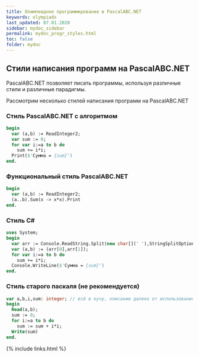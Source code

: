 ```yaml
---
title: Олимпиадное программирование в PascalABC.NET
keywords: olympiads
last_updated: 07.01.2020
sidebar: mydoc_sidebar
permalink: mydoc_progr_styles.html
toc: false
folder: mydoc
---
```


## Стили написания программ на PascalABC.NET

PascalABC.NET позволяет писать программы, используя различные стили и различные парадигмы.

Рассмотрим несколько стилей написания программ на PascalABC.NET

### Стиль PascalABC.NET с алгоритмом

```pascal
begin
  var (a,b) := ReadInteger2;
  var sum := 0;
  for var i:=a to b do
    sum += i*i;
  Print($'Сумма = {sum}')    
end.
```

### Функциональный стиль PascalABC.NET

```pascal
begin
  var (a,b) := ReadInteger2;
  (a..b).Sum(x -> x*x).Print
end.
```

### Стиль C#

```pascal
uses System;
begin
  var arr := Console.ReadString.Split(new char[](' '),StringSplitOptions.RemoveEmptyEntries);
  var (a,b) := (arr[0],arr[1]);
  for var i:=a to b do
    sum += i*i;
  Console.WriteLine($'Сумма = {sum}')
end.
```

### Стиль старого паскаля (не рекомендуется)

```pascal
var a,b,i,sum: integer; // всё в кучу, описание далеко от использования
begin
  Read(a,b);
  sum := 0;
  for i:=a to b do
    sum := sum + i*i;
  Write(sum)
end.
```



{% include links.html %}
